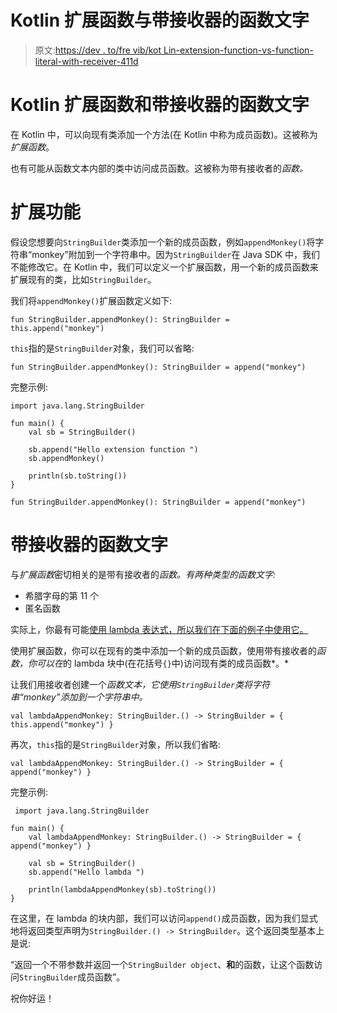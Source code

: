 # Kotlin 扩展函数与带接收器的函数文字

> 原文:[https://dev . to/fre vib/kot Lin-extension-function-vs-function-literal-with-receiver-411d](https://dev.to/frevib/kotlin-extension-function-vs-function-literal-with-receiver-411d)

# [](#kotlin-extension-function-and-function-literal-with-receiver)Kotlin 扩展函数和带接收器的函数文字

在 Kotlin 中，可以向现有类添加一个方法(在 Kotlin 中称为成员函数)。这被称为*扩展函数*。

也有可能从函数文本内部的类中访问成员函数。这被称为带有接收者的*函数。*

# [](#extension-function)扩展功能

假设您想要向`StringBuilder`类添加一个新的成员函数，例如`appendMonkey()`将字符串“monkey”附加到一个字符串中。因为`StringBuilder`在 Java SDK 中，我们不能修改它。在 Kotlin 中，我们可以定义一个扩展函数，用一个新的成员函数来扩展现有的类，比如`StringBuilder`。

我们将`appendMonkey()`扩展函数定义如下:

```
fun StringBuilder.appendMonkey(): StringBuilder = this.append("monkey") 
```

`this`指的是`StringBuilder`对象，我们可以省略:

```
fun StringBuilder.appendMonkey(): StringBuilder = append("monkey") 
```

完整示例:

```
import java.lang.StringBuilder

fun main() {
    val sb = StringBuilder()

    sb.append("Hello extension function ")
    sb.appendMonkey()

    println(sb.toString())
}

fun StringBuilder.appendMonkey(): StringBuilder = append("monkey") 
```

# [](#function-literal-with-receiver)带接收器的函数文字

与*扩展函数*密切相关的是带有接收者的*函数。有两种类型的函数文字:*

*   希腊字母的第 11 个
*   匿名函数

实际上，你最有可能[使用 lambda 表达式，所以我们在下面的例子中使用它。](https://kotlinlang.org/docs/reference/lambdas.html#anonymous-functions)

使用扩展函数，你可以在现有的类中添加一个新的成员函数，使用带有接收者的*函数，你可以在*的 lambda 块中(在花括号`{}`中)访问现有类的成员函数*。*

让我们用接收者创建一个*函数文本，它使用`StringBuilder`类将字符串“monkey”添加到一个字符串中。* 

```
val lambdaAppendMonkey: StringBuilder.() -> StringBuilder = { this.append("monkey") } 
```

再次，`this`指的是`StringBuilder`对象，所以我们省略:

```
val lambdaAppendMonkey: StringBuilder.() -> StringBuilder = { append("monkey") } 
```

完整示例:

```
 import java.lang.StringBuilder

fun main() {
    val lambdaAppendMonkey: StringBuilder.() -> StringBuilder = { append("monkey") }

    val sb = StringBuilder()
    sb.append("Hello lambda ")

    println(lambdaAppendMonkey(sb).toString())
} 
```

在这里，在 lambda 的块内部，我们可以访问`append()`成员函数，因为我们显式地将返回类型声明为`StringBuilder.() -> StringBuilder`。这个返回类型基本上是说:

“返回一个不带参数并返回一个`StringBuilder object`、**和**的函数，让这个函数访问`StringBuilder`成员函数”。

祝你好运！